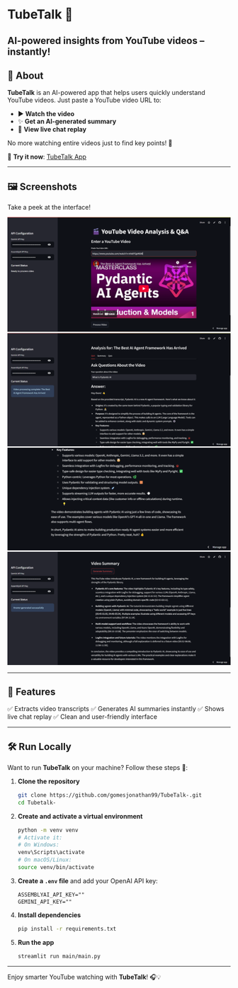# TubeTalk 🎥

**AI-powered insights from YouTube videos – instantly!**
-----------------------------------------------------

## 🧠 About

**TubeTalk** is an AI-powered app that helps users quickly understand YouTube videos. Just paste a YouTube video URL to:

- ▶️ **Watch the video**
- ✨ **Get an AI-generated summary**
- 💬 **View live chat replay**

No more watching entire videos just to find key points! 🚀

🔗 **Try it now**: [TubeTalk App](https://tubetalk.streamlit.app/)

---

## 🖼️ Screenshots

Take a peek at the interface!

![Screenshot 1](imgs/image1.png)
![Screenshot 2](imgs/image2.png)
![Screenshot 3](imgs/image3.png)
![Screenshot 4](imgs/image4.png)

---

## 🌟 Features

✅ Extracts video transcripts
✅ Generates AI summaries instantly
✅ Shows live chat replay
✅ Clean and user-friendly interface

---

## 🛠️ Run Locally

Want to run **TubeTalk** on your machine? Follow these steps 🧩:

1. **Clone the repository**

   ```bash
   git clone https://github.com/gomesjonathan99/TubeTalk-.git
   cd Tubetalk-
   ```
2. **Create and activate a virtual environment**

   ```bash
   python -m venv venv
   # Activate it:
   # On Windows:
   venv\Scripts\activate
   # On macOS/Linux:
   source venv/bin/activate
   ```
3. **Create a `.env` file** and add your OpenAI API key:

   ```
   ASSEMBLYAI_API_KEY=""
   GEMINI_API_KEY=""
   ```
4. **Install dependencies**

   ```bash
   pip install -r requirements.txt
   ```
5. **Run the app**

   ```bash
   streamlit run main/main.py
   ```


---

Enjoy smarter YouTube watching with **TubeTalk**! 🎧💡
